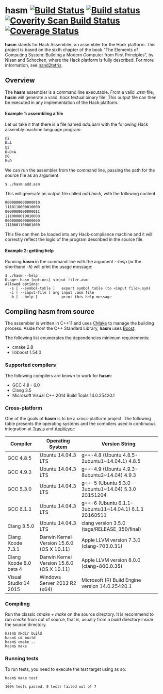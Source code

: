 # hasm [![Build Status](https://travis-ci.org/benvenutti/hasm.svg?branch=development)](https://travis-ci.org/benvenutti/hasm) [![Build status](https://ci.appveyor.com/api/projects/status/xvvgrlygu5hofm75?svg=true)](https://ci.appveyor.com/project/benvenutti/hasmtest) <a href="https://scan.coverity.com/projects/benvenutti-hasm"><img alt="Coverity Scan Build Status" src="https://scan.coverity.com/projects/9220/badge.svg"/></a> [![Coverage Status](https://coveralls.io/repos/github/benvenutti/hasm/badge.svg?branch=development)](https://coveralls.io/github/benvenutti/hasm?branch=development)

**hasm** stands for Hack Assembler, an assembler for the Hack platform. This project is based on the sixth chapter of the book "The Elements of Computing System: Building a Modern Computer from First Principles", by Nisan and Schocken, where the Hack platform is fully described. For more information, see [nand2tetris](http://www.nand2tetris.org/).

## Overview

The **hasm** assembler is a command line executable. From a valid *.asm* file, **hasm** will generate a valid *.hack* textual binary file. This output file can then be executed in any implementation of the Hack platform.

#### Example 1: assembling a file

Let us take it that there is a file named *add.asm* with the following Hack assembly machine language program:

```sh
@2
D=A
@3
D=D+A
@0
M=D
```

We can run the assembler from the command line, passing the path for the source file as an argument:

```sh
$ ./hasm add.asm
```

This will generate an output file called *add.hack*, with the following content:

```sh
0000000000000010
1110110000010000
0000000000000011
1110000010010000
0000000000000000
1110001100001000
```

This file can then be loaded into any Hack-compliance machine and it will correctly reflect the logic of the program described in the source file.

#### Example 2: getting help

Running **hasm** in the command line with the argument *--help* (or the shorthand *-h*) will print the usage message:

```
$ ./hasm --help
Usage: hasm [options] <input file>.asm
Allowed options:
  -s [ --symbol-table ]   export symbol table (to <input file>.sym)
  -i [ --input-file ] arg input .asm file
  -h [ --help ]           print this help message
```

## Compiling **hasm** from source

The assembler is written in C++11 and uses [CMake](https://cmake.org/) to manage the building process. Aside from the C++ Standard Library, **hasm** uses [Boost](http://www.boost.org/).

The following list enumerates the dependencies minimum requirements:

* cmake 2.8
* libboost 1.54.0

### Supported compilers

The following compilers are known to work for **hasm**:

* GCC 4.8 - 6.0
* Clang 3.5
* Microsoft Visual C++ 2014 Build Tools 14.0.25420.1

### Cross-platform

One of the goals of **hasm** is to be a cross-platform project. The following table presents the operating systems and the compilers used in continuous integration at [Travis](https://travis-ci.org/benvenutti/hasm/) and [AppVeyor](https://ci.appveyor.com/project/benvenutti/hasmtest):

| Compiler        | Operating System             | Version String |
|-----------------|------------------------------|----------------|
| GCC 4.8.5       | Ubuntu 14.04.3 LTS           | g++-4.8 (Ubuntu 4.8.5-2ubuntu1~14.04.1) 4.8.5 |
| GCC 4.9.3       | Ubuntu 14.04.3 LTS           | g++-4.9 (Ubuntu 4.9.3-8ubuntu2~14.04) 4.9.3 |
| GCC 5.3.0       | Ubuntu 14.04.3 LTS           | g++-5 (Ubuntu 5.3.0-3ubuntu1~14.04) 5.3.0 20151204 |
| GCC 6.1.1       | Ubuntu 14.04.3 LTS           | g++-6 (Ubuntu 6.1.1-3ubuntu11~14.04.1) 6.1.1 20160511 |
| Clang 3.5.0     | Ubuntu 14.04.3 LTS           | clang version 3.5.0 (tags/RELEASE_350/final) |
| Clang Xcode 7.3.1 | Darwin Kernel Version 15.6.0 (OS X 10.11)           | Apple LLVM version 7.3.0 (clang-703.0.31) |
| Clang Xcode 8.0 beta 4 | Darwin Kernel Version 15.6.0 (OS X 10.11)           | Apple LLVM version 8.0.0 (clang-800.0.35) |
| Visual Studio 14 2015 | Windows Server 2012 R2 (x64)          | Microsoft (R) Build Engine version 14.0.25420.1 |

### Compiling

Run the classic *cmake + make* on the source directory. It is recommend to run *cmake* from out of source, that is, usually from a *build* directory inside the source directory.

```shh
hasm$ mkdir build
hasm$ cd build
hasm$ cmake ..
hasm$ make
```

### Running tests

To run tests, you need to execute the *test* target using as so:

```shh
hasm$ make test
...
100% tests passed, 0 tests failed out of 7
```
